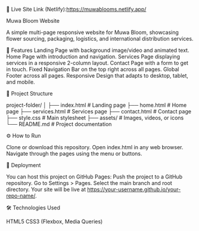 🔗 Live Site Link (Netlify):https://muwablooms.netlify.app/


Muwa Bloom Website


A simple multi-page responsive website for Muwa Bloom, showcasing flower sourcing, packaging, logistics, and international distribution services.

🌸 Features
Landing Page with background image/video and animated text.
Home Page with introduction and navigation.
Services Page displaying services in a responsive 2-column layout.
Contact Page with a form to get in touch.
Fixed Navigation Bar on the top right across all pages.
Global Footer across all pages.
Responsive Design that adapts to desktop, tablet, and mobile.


📂 Project Structure


project-folder/ │ ├── index.html # Landing page ├── home.html # Home page ├── services.html # Services page ├── contact.html # Contact page ├── style.css # Main stylesheet ├── assets/ # Images, videos, or icons └── README.md # Project documentation




⚙️ How to Run


Clone or download this repository.
Open index.html in any web browser.
Navigate through the pages using the menu or buttons.

🚀 Deployment

You can host this project on GitHub Pages:
Push the project to a GitHub repository.
Go to Settings > Pages.
Select the main branch and root directory.
Your site will be live at https://your-username.github.io/your-repo-name/.


🛠️ Technologies Used

HTML5
CSS3 (Flexbox, Media Queries)
